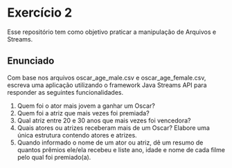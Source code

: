 # Exercício 2

Esse repositório tem como objetivo praticar a manipulação de Arquivos e Streams.

## Enunciado

Com base nos arquivos oscar_age_male.csv e oscar_age_female.csv, escreva uma aplicação utilizando o framework Java Streams API para responder as seguintes funcionalidades.

1. Quem foi o ator mais jovem a ganhar um Oscar?
2. Quem foi a atriz que mais vezes foi premiada?
3. Qual atriz entre 20 e 30 anos que mais vezes foi vencedora?
4. Quais atores ou atrizes receberam mais de um Oscar? Elabore uma única estrutura contendo atores e atrizes.
5. Quando informado o nome de um ator ou atriz, dê um resumo de quantos prêmios ele/ela recebeu e liste ano, idade e nome de cada filme pelo qual foi premiado(a).